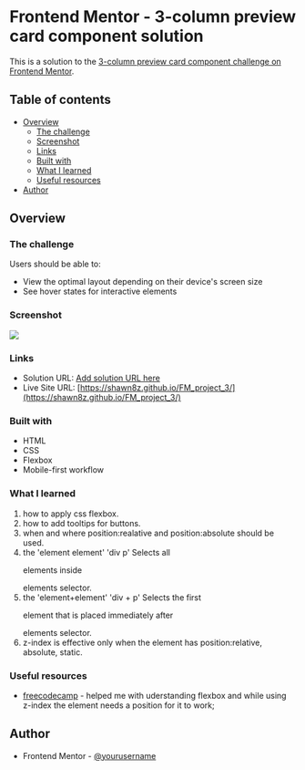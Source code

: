 # Frontend Mentor - 3-column preview card component solution

This is a solution to the [3-column preview card component challenge on Frontend Mentor](https://www.frontendmentor.io/challenges/3column-preview-card-component-pH92eAR2-). 

## Table of contents

- [Overview](#overview)
  - [The challenge](#the-challenge)
  - [Screenshot](#screenshot)
  - [Links](#links)
  - [Built with](#built-with)
  - [What I learned](#what-i-learned)
  - [Useful resources](#useful-resources)
- [Author](#author)

## Overview

### The challenge

Users should be able to:

- View the optimal layout depending on their device's screen size
- See hover states for interactive elements

### Screenshot

![](./screenshots/)

### Links

- Solution URL: [Add solution URL here](https://your-solution-url.com)
- Live Site URL: [https://shawn8z.github.io/FM_project_3/](https://shawn8z.github.io/FM_project_3/)

### Built with

- HTML
- CSS
- Flexbox
- Mobile-first workflow

### What I learned

1. how to apply css flexbox.
2. how to add tooltips for buttons.
3. when and where position:realative and position:absolute should be used.
4. the 'element element' 'div p' Selects all <p> elements inside <div> elements selector.
5. the 'element+element' 'div + p' Selects the first <p> element that is placed immediately after <div> elements selector.
6. z-index is effective only when the element has position:relative, absolute, static.

### Useful resources

- [freecodecamp](https://www.freecodecamp.org) - helped me with uderstanding flexbox and while using z-index the element needs a position for it to work;

## Author

- Frontend Mentor - [@yourusername](https://www.frontendmentor.io/profile/yourusername)


